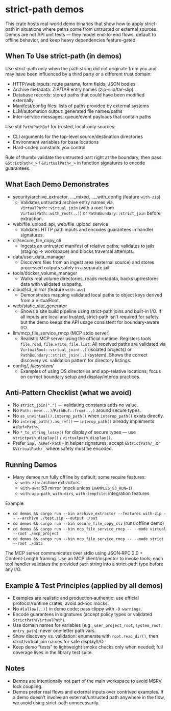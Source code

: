 # strict-path demos

This crate hosts real-world demo binaries that show how to apply strict-path in situations where paths come from untrusted or external sources. Demos are not API unit tests — they model end-to-end flows, default to offline behavior, and keep heavy dependencies feature-gated.

## When To Use strict-path (in demos)

Use strict-path only when the path string did not originate from you and may have been influenced by a third party or a different trust domain:

- HTTP/web inputs: route params, form fields, JSON bodies
- Archive metadata: ZIP/TAR entry names (zip-slip/tar-slip)
- Database records: stored paths that could have been modified externally
- Manifest/config files: lists of paths provided by external systems
- LLM/automation output: generated file names/paths
- Inter-service messages: queue/event payloads that contain paths

Use std `Path`/`PathBuf` for trusted, local-only sources:

- CLI arguments for the top-level source/destination directories
- Environment variables for base locations
- Hard-coded constants you control

Rule of thumb: validate the untrusted part right at the boundary, then pass `&StrictPath<_>` / `&VirtualPath<_>` in function signatures to encode guarantees.

## What Each Demo Demonstrates

- security/archive_extractor, …_mixed, …_with_config (feature `with-zip`)
  - Validates untrusted archive entry names via `VirtualPath::virtual_join` (with a root from `VirtualPath::with_root(..)`) or `PathBoundary::strict_join` before extraction.
- web/file_upload_api, web/file_upload_service
  - Validates HTTP path inputs and encodes guarantees in handler signatures.
- cli/secure_file_copy_cli
  - Ingests an untrusted manifest of relative paths; validates to jails (staging → workspace) and blocks traversal attempts.
- data/user_data_manager
  - Discovers files from an ingest area (external source) and stores processed outputs safely in a separate jail.
- tools/docker_volume_manager
  - Walks real volume directories, reads metadata, backs up/restores data with validated subpaths.
- cloud/s3_mirror (feature `with-aws`)
  - Demonstrates mapping validated local paths to object keys derived from a VirtualRoot.
- web/static_site_generator
  - Shows a site build pipeline using strict-path joins and built-in I/O. If all inputs are local and trusted, strict-path isn’t required for safety, but the demo keeps the API usage consistent for boundary-aware I/O.
- llm/mcp_file_service_rmcp (MCP stdio server)
  - Realistic MCP server using the official runtime. Registers tools `file.read`, `file.write`, `file.list`. All received paths are validated via `VirtualRoot::virtual_join(..)` (isolated projects) or `PathBoundary::strict_join(..)` (system). Shows the correct discovery vs. validation pattern for directory listings.
- config/*, filesystem/*
  - Examples of using OS directories and app-relative locations; focus on correct boundary setup and display/interop practices.

## Anti‑Pattern Checklist (what we avoid)

- No `strict_join(".")` — validating constants adds no value.
- No `Path::new(...)`/`PathBuf::from(...)` around secure types.
- No `as_unvirtual().interop_path()` when `interop_path()` exists directly.
- No `interop_path().as_ref()` — `interop_path()` already implements `AsRef<Path>`.
- No `*_to_string_lossy()` for display of secure types — use `strictpath_display()` / `virtualpath_display()`.
- Prefer `impl AsRef<Path>` in helper signatures; accept `&StrictPath/_` or `&VirtualPath/_` where safety must be encoded.

## Running Demos

- Many demos run fully offline by default; some require features:
  - `with-zip`: archive extractors
  - `with-aws`: S3 mirror (mock unless `EXAMPLES_S3_RUN=1`)
  - `with-app-path`, `with-dirs`, `with-tempfile`: integration features

Example:

- `cd demos && cargo run --bin archive_extractor --features with-zip -- --archive ./test.zip --output ./out`
- `cd demos && cargo run --bin secure_file_copy_cli` (runs offline demo)
- `cd demos && cargo run --bin mcp_file_service_rmcp -- --mode virtual --root ./mcp_project`
- `cd demos && cargo run --bin mcp_file_service_rmcp -- --mode strict --root ./data`

The MCP server communicates over stdio using JSON‑RPC 2.0 + Content‑Length framing. Use an MCP client/inspector to invoke tools; each tool handler validates the provided `path` string into a strict‑path type before any I/O.

## Example & Test Principles (applied by all demos)

- Examples are realistic and production‑authentic: use official protocol/runtime crates; avoid ad‑hoc mocks. 
- No `#[allow(..)]` in demo code; pass clippy with `-D warnings`.
- Encode guarantees in signatures (accept policy types or validated `StrictPath`/`VirtualPath`).
- Use domain names for variables (e.g., `user_project_root`, `system_root`, `entry_path`); never one‑letter path vars.
- Show discovery vs. validation: enumerate with `root.read_dir()`, then strict/virtual join names for safe display/I/O.
- Keep demo “tests” to lightweight smoke checks only when needed; full coverage lives in the library test suite.

## Notes

- Demos are intentionally not part of the main workspace to avoid MSRV lock coupling.
- Demos prefer real flows and external inputs over contrived examples. If a demo doesn’t involve an external/untrusted path anywhere in the flow, we avoid using strict-path unnecessarily.

